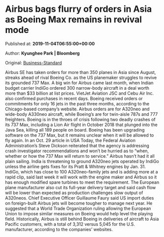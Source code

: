 
# Airbus bags flurry of orders in Asia as Boeing Max remains in revival mode

Published at: **2019-11-04T06:55:00+00:00**

Author: **Kyunghee Park | Bloomberg**

Original: [Business-Standard](https://www.business-standard.com/article/international/airbus-bags-flurry-of-orders-in-asia-as-boeing-max-remains-in-revival-mode-119110400380_1.html)

Airbus SE has taken orders for more than 350 planes in Asia since August, streaks ahead of rival Boeing Co. as the US planemaker struggles to revive its grounded 737 Max.
A big win for Airbus came last month, when Indian budget carrier IndiGo ordered 300 narrow-body aircraft in a deal worth more than $33 billion at list prices. VietJet Aviation JSC and Cebu Air Inc. also confirmed purchases in recent days. Boeing received orders or commitments for only 16 jets in the past three months, according to the Chicago-based company’s website.
Airbus orders are for A320neo and wide-body A330neo aircraft, while Boeing’s are for twin-aisle 787s and 777 freighters. Boeing is in the throes of crisis following two deadly crashes of its 737 Max, including a Lion Air flight in October 2018 that plunged into the Java Sea, killing all 189 people on board.
Boeing has been upgrading software on the 737 Max, but it remains unclear when it will be allowed to fly again. In an Oct. 29 article in USA Today, the Federal Aviation Administration’s Steve Dickson reiterated that the agency is addressing crash investigator recommendations and won’t be hurried as to “when, whether or how the 737 Max will return to service.”
Airbus hasn’t had it all plain sailing. India is threatening to ground A320neo jets operated by IndiGo unless the airline gets fixes for its Pratt & Whitney engines by Jan. 31. IndiGo, which has close to 100 A320neo-family jets and is adding more at a rapid clip, said last week it will work with the engine maker and Airbus so it has enough modified spare turbines to meet the requirement.
The European plane manufacturer also cut its full-year delivery target and said cash flow will be lower than expected as production challenges slow output of A320neos. Chief Executive Officer Guillaume Faury said US import duties on foreign-built Airbus jets will become tougher to manage next year. He suggested that a World Trade Organization ruling allowing the European Union to impose similar measures on Boeing would help level the playing field.
Historically, Airbus is still behind Boeing in deliveries of aircraft to Asia Pacific customers, with a total of 3,312 versus 5,045 for the U.S. manufacturer, according to the companies’ websites.
